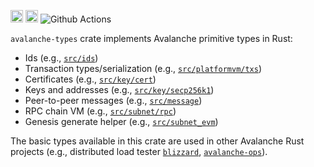
[<img alt="crates.io" src="https://img.shields.io/crates/v/avalanche-types.svg?style=for-the-badge&color=fc8d62&logo=rust" height="20">](https://crates.io/crates/avalanche-types)
[<img alt="docs.rs" src="https://img.shields.io/badge/docs.rs-avalanche_types-66c2a5?style=for-the-badge&labelColor=555555&logo=docs.rs" height="20">](https://docs.rs/avalanche-types)
![Github Actions](https://github.com/ava-labs/avalanche-rust/actions/workflows/test-and-release.yml/badge.svg)

`avalanche-types` crate implements Avalanche primitive types in Rust:
- Ids (e.g., [`src/ids`](./src/ids))
- Transaction types/serialization (e.g., [`src/platformvm/txs`](./src/platformvm/txs))
- Certificates (e.g., [`src/key/cert`](./src/key/cert))
- Keys and addresses (e.g., [`src/key/secp256k1`](./src/key/secp256k1))
- Peer-to-peer messages (e.g., [`src/message`](./src/message))
- RPC chain VM (e.g., [`src/subnet/rpc`](./src/subnet/rpc))
- Genesis generate helper (e.g., [`src/subnet_evm`](./src/subnet_evm))

The basic types available in this crate are used in other Avalanche Rust projects (e.g., distributed load tester [`blizzard`](https://talks.gyuho.dev/distributed-load-generator-avalanche-2022.html), [`avalanche-ops`](https://github.com/ava-labs/avalanche-ops)).
